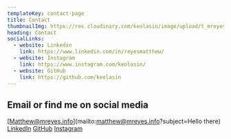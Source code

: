 ```yaml
---
templateKey: contact-page
title: Contact
thumbnailImg: https://res.cloudinary.com/keolasin/image/upload/t_mreyes_default/v1597109380/personal-revamp/coffee.jpg
heading: Contact
socialLinks:
  - website: Linkedin
    link: https://www.linkedin.com/in/reyesmatthew/
  - website: Instagram
    link: https://www.instagram.com/keolasin/
  - website: GitHub
    link: https://github.com/keolasin
---
```


## Email or find me on social media

[Matthew@mreyes.info](mailto:matthew@mreyes.info?subject=Hello there)<br>
[LinkedIn]( https://www.linkedin.com/in/reyesmatthew/) [GitHub](https://github.com/keolasin) [Instagram](https://www.instagram.com/keolasin/)
